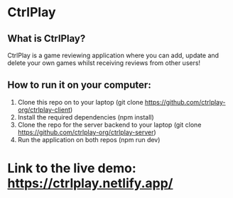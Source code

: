 # CtrlPlay

## What is CtrlPlay?

CtrlPlay is a game reviewing application where you can add, update and delete your own games whilst receiving reviews from other users!

## How to run it on your computer:

1. Clone this repo on to your laptop (git clone https://github.com/ctrlplay-org/ctrlplay-client)
2. Install the required dependencies (npm install)
3. Clone the repo for the server backend to your laptop (git clone https://github.com/ctrlplay-org/ctrlplay-server)
4. Run the application on both repos (npm run dev)

# Link to the live demo: https://ctrlplay.netlify.app/
